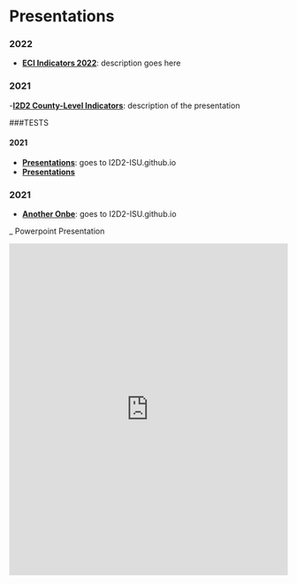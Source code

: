 # Presentations

### 2022
- [**ECI Indicators 2022**](https://I2D2-ISU.github.io/Presentations/2022-12-14_ECI-indicators-2022/slides.html): description goes here


### 2021

-[**I2D2 County-Level Indicators**](https://I2D2-ISU.github.io/Presentations/2021-09-22_MIECHV-I2D2-data-drive/Dashboard_Presentation_MIECHV_2021-09-22.pdf): description of the presentation



###TESTS
#### 2021

- [**Presentations**](https://I2D2-ISU.github.io/Presentations/2022-12-14_ECI-indicators-2022/slides.html): goes to I2D2-ISU.github.io
- [**Presentations**](2022-12-14_ECI-indicators-2022/slides.html)  


### 2021
- [**Another Onbe**](https://I2D2-ISU.github.io/Presentations/2022-12-14_ECI-indicators-2022/slides.html): goes to I2D2-ISU.github.io

_ Powerpoint Presentation 

<iframe src='https://view.officeapps.live.com/op/view.aspx?src=[https://github.com/I2D2-ISU/Presentations/2021-09-22_MIECHV-I2D2-data-drive/Dashboard_Presentation_MIECHV_2021-09-22.pptx]' width='100%' height='600px' frameborder='0'>


_ Powerpoint Presentation 

<iframe src='https://view.officeapps.live.com/op/embed.aspx?src=[https://github.com/I2D2-ISU/Presentations/2021-09-22_MIECHV-I2D2-data-drive/Dashboard_Presentation_MIECHV_2021-09-22.pptx]' width='100%' height='600px' frameborder='0'>

https://stackoverflow.com/questions/7101080/embed-a-powerpoint-in-a-web-page
https://www.microsoft.com/en-us/microsoft-365/blog/2013/04/10/office-web-viewer-view-office-documents-in-a-browser/

